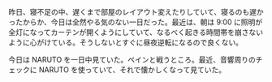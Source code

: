 昨日、寝不足の中、遅くまで部屋のレイアウト変えたりしていて、寝るのも遅かったからか、今日は全然やる気のない一日だった。最近は、朝は 9:00 に照明が全灯になってカーテンが開くようにしていて、なるべく起きる時間帯を崩さないように心がけている。そうしないとすぐに昼夜逆転になるので良くない。

今日は NARUTO を一日中見ていた。ペインと戦うところ。最近、音響周りのチェックに NARUTO を使っていて、それで懐かしくなって見ていた。
